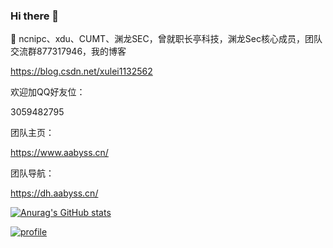 ### Hi there 👋



🔭 ncnipc、xdu、CUMT、渊龙SEC，曾就职长亭科技，渊龙Sec核心成员，团队交流群877317946，我的博客

https://blog.csdn.net/xulei1132562

欢迎加QQ好友位：

3059482795

团队主页：

https://www.aabyss.cn/

团队导航：

https://dh.aabyss.cn/

[![Anurag's GitHub stats](https://github-readme-stats.vercel.app/api?username=xulei1112)](https://github.com/anuraghazra/github-readme-stats)

[![profile](https://github-profile-trophy.vercel.app/?username=xulei1112&theme=algolia&column=8)](https://github-profile-trophy.vercel.app/?username=xulei1112&theme=algolia&column=8)
